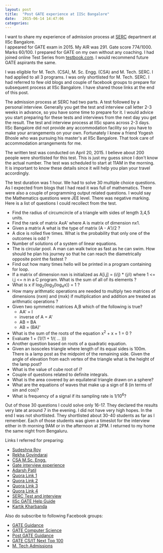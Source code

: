 ```yaml
---
layout: post
title:  "Post GATE experience at IISc Bangalore"
date:   2015-06-14 14:47:06
categories:
---
```


I want to share my experience of admission process at [SERC](http://www.serc.iisc.in/) department at IISc Bangalore.  
I appeared for GATE exam in 2015. My AIR was 291. Gate score 774/1000. Marks 60/100. I prepared for GATE on my own without any coaching. I had joined online Test Series from [testbook.com](http://testbook.com/). I would recommend future GATE aspirants the same.  

I was eligible for M. Tech. (CSA), M. Sc. Engg. (CSA) and M. Tech. SERC. I had applied to all 3 programs.
I was only shortlisted for M. Tech. SERC. I had referred to few old blogs and couple of facebook groups to prepare for subsequent process at IISc Bangalore. I have shared those links at the end of this post.  

The admission process at SERC had two parts. A test followed by a personal interview. Generally you get the test and interview call letter 2-3 weeks in advance, so you have some time to prepare for it. I would advice you start preparing for these tests and interviews from the next day you get the result. The test and interview process at IISc spans across 2-3 days. IISc Bangalore did not provide any accommodation facility so you have to make your arrangements on your own. Fortunately I knew a friend Yogesh Bhosle who was pursuing his master's at IISc Bangalore. That took care of accommodation arrangements for me.  

The written test was conducted on April 20, 2015. I believe about 200 people were shortlisted for this test. This is just my guess since I don't know the actual number. The test was scheduled to start at 11AM in the morning. It is important to know these details since it will help you plan your travel accordingly.  

The test duration was 1 hour. We had to solve 30 multiple choice questions. As I expected from blogs that I had read it was full of mathematics. There were also a couple of programming output related questions. I would say the Mathematics questions were JEE level. There was negative marking. Here is a list of questions I could recollect from the test.  

* Find the radius of circumcircle of a triangle with sides of length 3,4,5 units.  
* Find the rank of matrix AxA' where A is matrix of dimension nx1.  
* Given a matrix A what is the type of matrix (A - A')/2 ?
* A dice is rolled five times. What is the probability that only one of the outcomes is odd ?  
* Number of solutions of a system of linear equations.  
* The is circular pool. A man can walk twice as fast as he can swim. How should he plan his journey so that he can reach the diametrically opposite point the fastest ?  
* Find out how many times hello will be printed in a program containing for loop.  
* If a matrix of dimension nxn is initialized as A[i,j] = (i/j) * (j/i) where 1 <= i,j <= n in a C program. What is the sum of all of its elements ?  
* What is x if log<sub>2</sub>(log<sub>3</sub>(log<sub>4</sub>x)) = 1 ?  
* How many arithmatic operations are needed to multiply two matrices of dimensions (nxm) and (mxk) if multiplication and addition are treated as arithmatic operations ?  
* Given two symmetric matrices A,B which of the following is true?
  * AA' = I
  * inverse of A = A'
  * AB = BA
  * AB = (BA)'  
* What is the sum of the roots of the equation x<sup>2</sup> + x + 1 = 0 ?  
* Evaluate 1 + (1/(1 + 1/( ... )))  
* Another question based on roots of a quadratic equation.  
* Given an isosceles triangle where length of its equal sides is 100m. There is a lamp post as the midpoint of the remaining side. Given the angle of elevation from each vertex of the triangle what is the height of the lamp post?  
* What is the value of cube root of i?  
* Couple of questions related to definite integrals.  
* What is the area covered by an equilateral triangle drawn on a sphere?  
* What are the equations of waves that make up a sign of 8 (in terms of sin and cos)?  
* What is frequency of a signal if its sampling rate is 1/10<sup>6</sup>?  

Out of those 30 questions I could solve only 16-17. They declared the results very late at around 7 in the evening. I did not have very high hopes. In the end I was not shortlisted. They shortlisted about 30-40 students as far as I remember. Each of those students was given a timeslot for the interview either in th morning 9AM or in the afternoon at 2PM. I returned to my home the same night from Bengaluru.  

Links I referred for preparing:  

* [Sudeshna Roy](https://sudeshnaroy.wordpress.com/2012/06/10/again-iisc-msc-engg/)
* [Rekha Govindaraj](https://mobileelectron.wordpress.com/2012/05/19/iisc-interview-experience-2012/)
* [CSA M.Sc. Engg.](https://www.facebook.com/GateInterviewExperiences/posts/122577094617600)
* [Gate interview experience](https://www.facebook.com/GateInterviewExperiences/posts/123826607825982?hc_location=ufi)
* [Adarsh Patil](http://adarshpatil.in/timewarp/blog/iisc-csa-ms-interview.html)
* [Quora Link 1](https://www.quora.com/What-are-the-questions-asked-in-the-interviews-for-M-tech-admissions-in-IITs-IISc)
* [Quora Link 2](https://www.quora.com/What-kind-of-questions-are-asked-in-interviews-for-M-Tech-program-admission-at-IISC)
* [Quora Link 3](https://www.quora.com/How-can-I-prepare-for-the-written-test-and-interview-for-M-Tech-admissions-for-CSE-in-the-IITs-IISc-and-ISI)
* [Quora Link 4](https://www.quora.com/What-is-the-format-for-the-IISC-SERC-qualification-test-What-are-the-topics-they-would-ask-in-mathematics-and-what-would-be-the-level)
* [SERC Test and interview](https://iiscgatehelpguide.quora.com/SERC-Computational-Science-Written-Test-and-Interview)
* [IISc GATE Help Guide](https://iiscgatehelpguide.quora.com/)
* [Kartik Kharbanda](https://iiscgatehelpguide.quora.com/Interview+-Written-Experience-RANK-315-CS-GATE-2014-SERC-IISc-by-Kartik-Kharbanda)

Also do subscribe to following Facebook groups:  

* [GATE Guidance](https://www.facebook.com/groups/gateguidance)
* [GATE Computer Science](https://www.facebook.com/groups/core.cs)
* [Post GATE Guidance](https://www.facebook.com/groups/postgateguidance2013)
* [GATE CS/IT Next Top 100](https://www.facebook.com/groups/Top100Gate2014)
* [M. Tech Admissions](https://www.facebook.com/groups/MTech.Admissions.2014)
